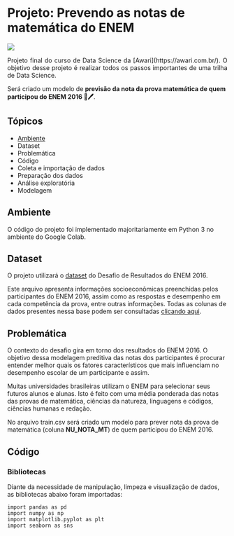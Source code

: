 # Projeto: Prevendo as notas de matemática do ENEM
<img src="https://img.shields.io/badge/build-completed-brightgreen"/>

<p align="justify">Projeto final do curso de Data Science da [Awari](https://awari.com.br/). O objetivo desse projeto é realizar todos os passos importantes de uma trilha de Data Science.

Será criado um modelo de **previsão da nota da prova matemática de quem participou do ENEM 2016 📔🖊**.</p>


## Tópicos


- [Ambiente](Ambiente)
- Dataset
- Problemática
- Código
- Coleta e importação de dados
- Preparação dos dados
- Análise exploratória
- Modelagem


## Ambiente


O código do projeto foi implementado majoritariamente em Python 3 no ambiente do Google Colab.


## Dataset

O projeto utilizará o [dataset](https://raw.githubusercontent.com/felipedidier/prevendo-notas-enem2016/master/train.csv) do Desafio de Resultados do ENEM 2016. 

Este arquivo apresenta informações socioeconômicas preenchidas pelos participantes do ENEM 2016, assim como as respostas e desempenho em cada competência da prova, entre outras informações. Todas as colunas de dados presentes nessa base podem ser consultadas [clicando aqui](https://s3-us-west-1.amazonaws.com/acceleration-assets-highway/data-science/dicionario-de-dados.zip).

## Problemática

O contexto do desafio gira em torno dos resultados do ENEM 2016. O objetivo dessa modelagem preditiva das notas dos participantes é procurar entender melhor quais os fatores característicos que mais influenciam no desempenho escolar de um participante e assim. 

Muitas universidades brasileiras utilizam o ENEM para selecionar seus futuros alunos e alunas. Isto é feito com uma média ponderada das notas das provas de matemática, ciências da natureza, linguagens e códigos, ciências humanas e redação. 

No arquivo train.csv será criado um modelo para prever nota da prova de matemática (coluna **NU_NOTA_MT**) de quem participou do ENEM 2016. 

## Código

### Bibliotecas

Diante da necessidade de manipulação, limpeza e visualização de dados, as bibliotecas abaixo foram importadas:

```
import pandas as pd
import numpy as np
import matplotlib.pyplot as plt
import seaborn as sns
```
